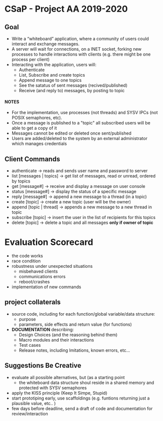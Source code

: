 # CSaP - Project AA 2019-2020
## Goal
- Write a “whiteboard” application, where a community of users could interact and exchange messages.
- A server will wait for connections, on a INET socket, forking new processes to handle interactions with clients (e.g. there might be one process per client)
- Interacting with the application, users will:
    - Authenticate
    - List, Subscribe and create topics
    - Append message to one topics
    - See the satatus of sent messages (recived/published)
    - Receive (and reply to) messages, by posting to topic

#### NOTES
- For the implementation, use processes (not threads) and SYSV IPCs (not POSIX semaphores, etc).
- Once a message is published to a "topic" all subscribed users will be able to get a copy of it
- Messages cannot be edited or deleted once sent/published
- Users are added/deleted to the system by an external administrator which manages credentials

## Client Commands
- authenticate -> reads and sends user name and password to server
- list [messages | topics] -> get list of messages, read or unread, ordered by topics
- get [message#] -> receive and display a message on user console
- status [message#] -> display the status of a specific message
- reply [message#] -> append a new message to a thread (in a topic)
- create [topic] -> create a new topic (user will be the owner)
- append [topic | thread] -> appends a new message to a new thread in topic
- subscribe [topic] -> insert the user in the list of recipients for this topics
- delete [topic] -> delete a topic and all messages **only if owner of topic** 

# Evaluation Scorecard
- the code works
- race condition
- robustness under unexpected situations
    - misbehaved clients
    - communications errors
    - reboot/crashes
- implementation of new commands

## project collaterals
- source code, including for each function/global variable/data structure:
    - purpose
    - parameters, side effects and return value (for functions)
- **DOCUMENTATION** describing:
    - Design Choices (and the reasoning behind them)
    - Macro modules and their interactions
    - Test cases
    - Release notes, including lmitations, known errors, etc...

## Suggestions Be Creative
- evaluate all possible alternatives, but (as a starting point
    - the whiteboard data structure shoul reside in a shared memory and protected with SYSV semaphores
- apply the KISS principle (Keep It Simpe, Stupid)
- start prototiping early, use scaffoldings (e.g. funtions returning just a plausible value, etc.. )
- few days before deadline, send a draft of code and documentation for review/interaction 
